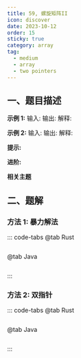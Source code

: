 ```yaml
---
title: 59, 螺旋矩阵II
icon: discover
date: 2023-10-12
order: 15
sticky: true
category: array
tag: 
  - medium
  - array
  - two pointers
---
```


## 一、题目描述


**示例 1:**
输入:
输出:
解释:

**示例 2:**
输入:
输出:
解释:

**提示:**

**进阶:**

**相关主题**


## 二、题解
### 方法 1: 暴力解法
::: code-tabs
@tab Rust
```rust
```

@tab Java
```java
```
:::

### 方法 2: 双指针
::: code-tabs
@tab Rust
```rust
```

@tab Java
```java
```
:::